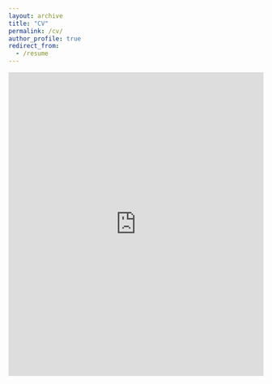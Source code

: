 ```yaml
---
layout: archive
title: "CV"
permalink: /cv/
author_profile: true
redirect_from:
  - /resume
---
```


<iframe src="https://www.business.uconn.edu/wp-content/uploads/sites/969/2019/08/ChenLiang-CV-Sep-2023.pdf" width="100%" height="600" frameborder="no" border="0" marginwidth="0" marginheight="0"></iframe>

